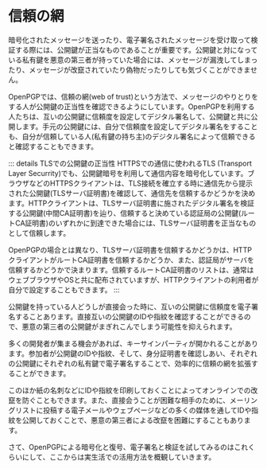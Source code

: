 # 信頼の網
暗号化されたメッセージを送ったり、電子署名されたメッセージを受け取って検証する際には、公開鍵が正当なものであることが重要です。公開鍵と対になっている私有鍵を悪意の第三者が持っていた場合には、メッセージが漏洩してしまったり、メッセージが改竄されていたり偽物だったりしても気づくことができません。

OpenPGPでは、信頼の網(web of trust)という方法で、メッセージのやりとりをする人が公開鍵の正当性を確認できるようにしています。OpenPGPを利用する人たちは、互いの公開鍵に信頼度を設定してデジタル署名して、公開鍵と共に公開します。手元の公開鍵には、自分で信頼度を設定してデジタル署名をすることも、自分が信頼している人(私有鍵の持ち主)のデジタル署名によって信頼できると確認することもできます。

::: details TLSでの公開鍵の正当性
HTTPSでの通信に使われるTLS (Transport Layer Securrity)でも、公開鍵暗号を利用して通信内容を暗号化しています。ブラウザなどのHTTPSクライアントは、TLS接続を確立する時に通信先から提示された公開鍵(TLSサーバ証明書)を確認して、通信先を信頼するかどうかを決めます。HTTPクライアントは、TLSサーバ証明書に施されたデジタル署名を検証する公開鍵(中間CA証明書)を辿り、信頼すると決めている認証局の公開鍵(ルートCA証明書)のいずれかに到達できた場合には、TLSサーバ証明書を正当なものとして信頼します。

OpenPGPの場合とは異なり、TLSサーバ証明書を信頼するかどうかは、HTTPクライアントがルートCA証明書を信頼するかどうか、また、認証局がサーバを信頼するかどうかで決まります。信頼するルートCA証明書のリストは、通常はウェブブラウザやOSと共に配布されていますが、HTTPクライアントの利用者が自分で設定することもできます。
:::

公開鍵を持っている人どうしが直接会った時に、互いの公開鍵に信頼度を電子署名することあります。直接互いの公開鍵のIDや指紋を確認することができるので、悪意の第三者の公開鍵がまぎれこんでしまう可能性を抑えられます。

多くの開発者が集まる機会があれば、キーサインパーティが開かれることがあります。参加者が公開鍵のIDや指紋、そして、身分証明書を確認しあい、それぞれの公開鍵にそれぞれの私有鍵で電子署名することで、効率的に信頼の網を拡張することができます。

このほか紙の名刺などにIDや指紋を印刷しておくことによってオンラインでの改竄を防ぐこともできます。また、直接会うことが困難な相手のために、メーリングリストに投稿する電子メールやウェブページなどの多くの媒体を通してIDや指紋を公開しておくことで、悪意の第三者による改竄を困難にすることもあります。

さて、OpenPGPによる暗号化と復号、電子署名と検証を試してみるのはこれくらいにして、ここからは実生活での活用方法を概観していきます。
